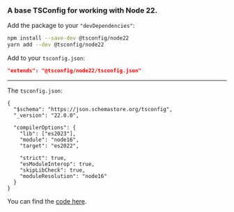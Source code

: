 ### A base TSConfig for working with Node 22.

Add the package to your `"devDependencies"`:

```sh
npm install --save-dev @tsconfig/node22
yarn add --dev @tsconfig/node22
```

Add to your `tsconfig.json`:

```json
"extends": "@tsconfig/node22/tsconfig.json"
```

---

The `tsconfig.json`: 

```jsonc
{
  "$schema": "https://json.schemastore.org/tsconfig",
  "_version": "22.0.0",

  "compilerOptions": {
    "lib": ["es2023"],
    "module": "node16",
    "target": "es2022",

    "strict": true,
    "esModuleInterop": true,
    "skipLibCheck": true,
    "moduleResolution": "node16"
  }
}

```

You can find the [code here](https://github.com/tsconfig/bases/blob/master/bases/node22.json).
